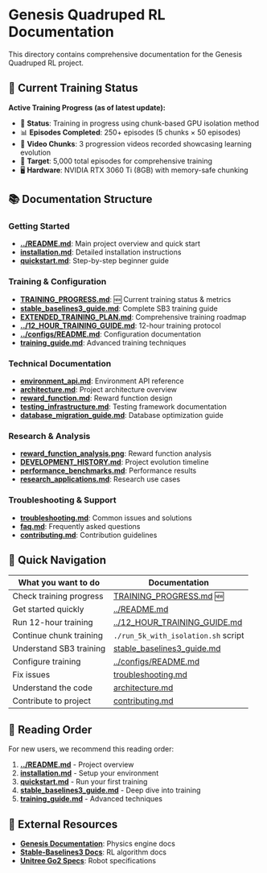 # Genesis Quadruped RL Documentation

This directory contains comprehensive documentation for the Genesis Quadruped RL project.

## 🎯 Current Training Status

**Active Training Progress (as of latest update):**
- 🏃 **Status**: Training in progress using chunk-based GPU isolation method
- 📊 **Episodes Completed**: 250+ episodes (5 chunks × 50 episodes)
- 🎥 **Video Chunks**: 3 progression videos recorded showcasing learning evolution
- 🎯 **Target**: 5,000 total episodes for comprehensive training
- 🖥️ **Hardware**: NVIDIA RTX 3060 Ti (8GB) with memory-safe chunking

## 📚 Documentation Structure

### Getting Started
- **[../README.md](../README.md)**: Main project overview and quick start
- **[installation.md](installation.md)**: Detailed installation instructions
- **[quickstart.md](quickstart.md)**: Step-by-step beginner guide

### Training & Configuration
- **[TRAINING_PROGRESS.md](TRAINING_PROGRESS.md)**: 🆕 Current training status & metrics
- **[stable_baselines3_guide.md](stable_baselines3_guide.md)**: Complete SB3 training guide
- **[EXTENDED_TRAINING_PLAN.md](EXTENDED_TRAINING_PLAN.md)**: Comprehensive training roadmap
- **[../12_HOUR_TRAINING_GUIDE.md](../12_HOUR_TRAINING_GUIDE.md)**: 12-hour training protocol
- **[../configs/README.md](../configs/README.md)**: Configuration documentation
- **[training_guide.md](training_guide.md)**: Advanced training techniques

### Technical Documentation
- **[environment_api.md](environment_api.md)**: Environment API reference
- **[architecture.md](architecture.md)**: Project architecture overview
- **[reward_function.md](reward_function.md)**: Reward function design
- **[testing_infrastructure.md](testing_infrastructure.md)**: Testing framework documentation
- **[database_migration_guide.md](database_migration_guide.md)**: Database optimization guide

### Research & Analysis
- **[reward_function_analysis.png](reward_function_analysis.png)**: Reward function analysis
- **[DEVELOPMENT_HISTORY.md](DEVELOPMENT_HISTORY.md)**: Project evolution timeline
- **[performance_benchmarks.md](performance_benchmarks.md)**: Performance results
- **[research_applications.md](research_applications.md)**: Research use cases

### Troubleshooting & Support
- **[troubleshooting.md](troubleshooting.md)**: Common issues and solutions
- **[faq.md](faq.md)**: Frequently asked questions
- **[contributing.md](contributing.md)**: Contribution guidelines

## 🚀 Quick Navigation

| What you want to do | Documentation |
|---------------------|---------------|
| Check training progress | [TRAINING_PROGRESS.md](TRAINING_PROGRESS.md) 🆕 |
| Get started quickly | [../README.md](../README.md) |
| Run 12-hour training | [../12_HOUR_TRAINING_GUIDE.md](../12_HOUR_TRAINING_GUIDE.md) |
| Continue chunk training | `./run_5k_with_isolation.sh` script |
| Understand SB3 training | [stable_baselines3_guide.md](stable_baselines3_guide.md) |
| Configure training | [../configs/README.md](../configs/README.md) |
| Fix issues | [troubleshooting.md](troubleshooting.md) |
| Understand the code | [architecture.md](architecture.md) |
| Contribute to project | [contributing.md](contributing.md) |

## 📖 Reading Order

For new users, we recommend this reading order:

1. **[../README.md](../README.md)** - Project overview
2. **[installation.md](installation.md)** - Setup your environment  
3. **[quickstart.md](quickstart.md)** - Run your first training
4. **[stable_baselines3_guide.md](stable_baselines3_guide.md)** - Deep dive into training
5. **[training_guide.md](training_guide.md)** - Advanced techniques

## 🔗 External Resources

- **[Genesis Documentation](https://genesis-world.readthedocs.io)**: Physics engine docs
- **[Stable-Baselines3 Docs](https://stable-baselines3.readthedocs.io)**: RL algorithm docs
- **[Unitree Go2 Specs](https://www.unitree.com/go2)**: Robot specifications